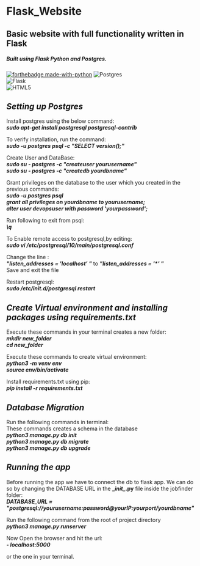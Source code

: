 # Flask_Website
## Basic website with full functionality  written in Flask
##### Built using Flask Python and Postgres.
[![forthebadge made-with-python](http://ForTheBadge.com/images/badges/made-with-python.svg)](https://www.python.org/)
<img alt="Postgres" src ="https://img.shields.io/badge/postgres-%23316192.svg?style=for-the-badge&logo=postgresql&logoColor=white"/>  
<img alt="Flask" src="https://img.shields.io/badge/flask-%23000.svg?style=for-the-badge&logo=flask&logoColor=white"/>  
	<img alt="HTML5" src="https://img.shields.io/badge/html5-%23E34F26.svg?style=for-the-badge&logo=html5&logoColor=white"/>  
  
  
## *Setting up Postgres*
Install postgres using the below command:  
***sudo apt-get install postgresql postgresql-contrib***  

To verify installation, run the command:  
***sudo -u postgres psql -c "SELECT version();"***  

Create User and DataBase:  
***sudo su - postgres -c "createuser yourusername"***  
***sudo su - postgres -c "createdb yourdbname"***  

Grant privileges on the database to the user which you created in the previous commands:  
***sudo -u postgres psql***  
***grant all privileges on yourdbname  to yourusername;***  
***alter user devopsuser with password 'yourpassword';***  

Run following to exit from psql:  
***\q***  

To Enable remote access to postgresql,by editing:  
***sudo vi /etc/postgresql/10/main/postgresql.conf***  

Change the line :  
***"listen_addresses = 'localhost' "*** to ***"listen_addresses = '\*' "***  
Save and exit the file

Restart postgresql:  
***sudo /etc/init.d/postgresql restart***  

## *Create Virtual environment and installing packages using requirements.txt*  

Execute these commands in your terminal creates a new folder:  
***mkdir new_folder***    
***cd new_folder***  

Execute these commands to create virtual environment:  
***python3 -m venv env***  
***source env/bin/activate***  

Install requirements.txt using pip:  
***pip install -r requirements.txt***  

## *Database Migration*  

Run the following commands in terminal:  
These commands creates a schema in the database  
***python3 manage.py db init***  
***python3 manage.py db migrate***  
***python3 manage.py db upgrade***  

## *Running the app*  

Before running the app we have to connect the db to flask app. We can do so by changing the DATABASE URL in the **\__init\__.py** file inside the jobfinder folder:  
***DATABASE_URL = "postgresql://yourusername:password@yourIP:yourport/yourdbname"***   


Run the following command from the root of project directory  
***python3 manage.py runserver***  

Now Open the browser and hit the url:  
***- localhost:5000***  

or the one in your terminal.  

